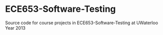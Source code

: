# ECE653-Software-Testing
Source code for course projects in ECE653-Software-Testing at UWaterloo Year 2013
